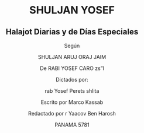 <center> <h1> SHULJAN YOSEF </h1>

## Halajot Diarias y de Días Especiales

Según

SHULJAN ARUJ ORAJ JAIM

De RABI YOSEF CARO zs”l

Dictados por:

rab Yosef Perets shlita

Escrito por Marco Kassab

Redactado por r Yaacov Ben Harosh

PANAMA
5781

</center>
